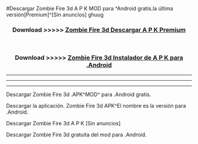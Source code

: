 #Descargar Zombie Fire 3d  A P K MOD para ^Android gratis.la última versión[Premium]^[Sin anuncios] ghuug



<div align="center">
<h3>Download >>>>> <a href="https://es-web.web.app/?es= ${title}">Zombie Fire 3d  Descargar A P K Premium</a></h3><br>

<h3>Download >>>>> <a href="https://es-web.web.app/?es= ${title}">Zombie Fire 3d  Instalador de A P K para .Android</a></h3>
</div>


----------------------------------------------------------

----------------------------------------------------------

----------------------------------------------------------

Descargar Zombie Fire 3d  .APK^MOD^ para .Android gratis.

Descargar la aplicación. Zombie Fire 3d  APK^El nombre es la versión para .Android.

Descargar Zombie Fire 3d  A P K [Sin anuncios]

Descargar Zombie Fire 3d  gratuita del mod para .Android.